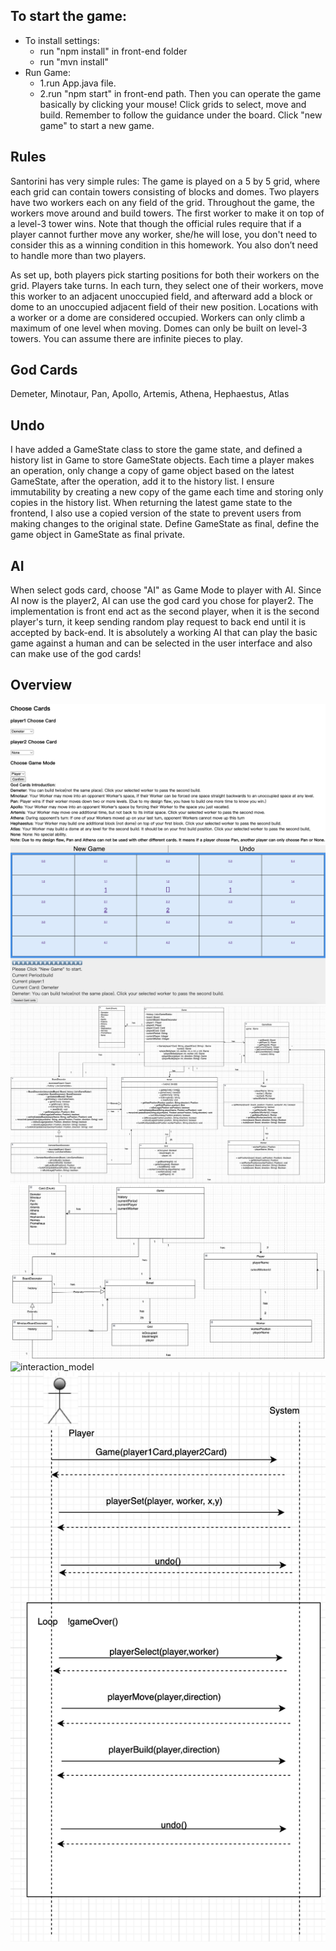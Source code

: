 ## To start the game:
* To install settings:
    * run "npm install" in front-end folder
    * run "mvn install"
* Run Game:
    * 1.run App.java file.
    * 2.run "npm start" in front-end path. 
Then you can operate the game basically by clicking your mouse!
Click grids to select, move and build.
Remember to follow the guidance under the board.
Click "new game" to start a new game.

## Rules
Santorini has very simple rules: The game is played on a 5 by 5 grid, where each grid can contain towers consisting of blocks and domes. Two players have two workers each on any field of the grid. Throughout the game, the workers move around and build towers. The first worker to make it on top of a level-3 tower wins. Note that though the official rules require that if a player cannot further move any worker, she/he will lose, you don't need to consider this as a winning condition in this homework. You also don’t need to handle more than two players.

As set up, both players pick starting positions for both their workers on the grid. Players take turns. In each turn, they select one of their workers, move this worker to an adjacent unoccupied field, and afterward add a block or dome to an unoccupied adjacent field of their new position. Locations with a worker or a dome are considered occupied. Workers can only climb a maximum of one level when moving. Domes can only be built on level-3 towers. You can assume there are infinite pieces to play.



## God Cards
Demeter, Minotaur, Pan, Apollo, Artemis, Athena, Hephaestus, Atlas

## Undo
I have added a GameState class to store the game state, and defined a history list in Game to store GameState objects. Each time a player makes an operation, only change a copy of game object based on the latest GameState, after the operation, add it to the history list. I ensure immutability by creating a new copy of the game each time and storing only copies in the history list.
When returning the latest game state to the frontend, I also use a copied version of the state to prevent users from making changes to the original state.
Define GameState as final, define the game object in GameState as final private.

## AI
When select gods card, choose "AI" as Game Mode to player with AI. Since AI now is the player2, AI can use the god card you chose for player2.
The implementation is front end act as the second player, when it is the second player's turn, it keep sending random play request to back end until it is accepted by back-end. It is absolutely a working AI that can play the basic game against a human and can be selected in the user interface and also can make use of the god cards!

## Overview
![overview1](./pics/1.png)
![overview2](./pics/2.png)
![object_model](./pics/object_model.png)
![domain_model](./pics/domain_model.png)
![interaction_model](./pics/interaction_model.png)
![system_diagram](./pics/system_diagram.png)
